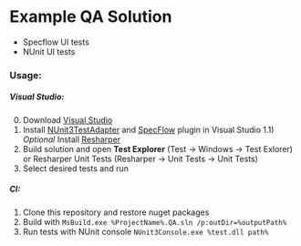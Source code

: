# Example QA Solution
- Specflow UI tests
- NUnit UI tests

### Usage:
##### Visual Studio:
0) Download [Visual Studio](https://www.visualstudio.com/downloads/)
1) Install [NUnit3TestAdapter](https://marketplace.visualstudio.com/items?itemName=NUnitDevelopers.NUnit3TestAdapter) and [SpecFlow](https://marketplace.visualstudio.com/items?itemName=TechTalkSpecFlowTeam.SpecFlowforVisualStudio2017) plugin in Visual Studio
1.1) *Optional* Install [Resharper](https://www.jetbrains.com/resharper/)
2) Build solution and open **Test Explorer** (Test -> Windows -> Test Exlorer) or Resharper Unit Tests (Resharper -> Unit Tests -> Unit Tests)
3) Select desired tests and run
##### CI:
1) Clone this repository and restore nuget packages
2) Build with ```MsBuild.exe %ProjectName%.QA.sln /p:outDir=%outputPath%```
3) Run tests with NUnit console ```NUnit3Console.exe %test.dll path%```
